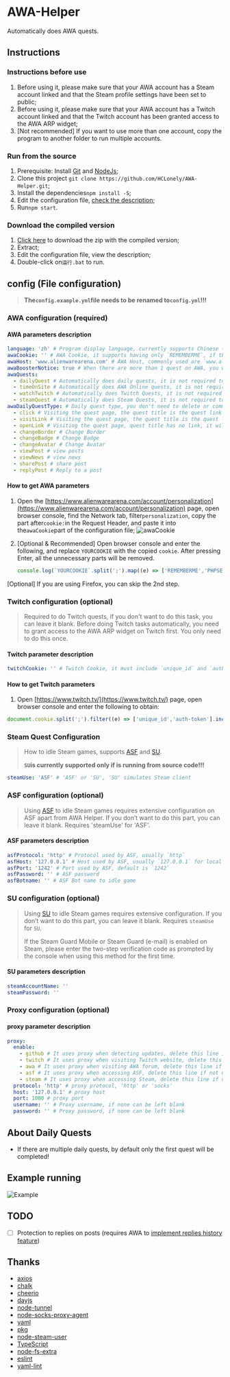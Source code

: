 # AWA-Helper

Automatically does AWA quests.

## Instructions

### Instructions before use

1. Before using it, please make sure that your AWA account has a Steam account linked and that the Steam profile settings have been set to public;
2. Before using it, please make sure that your AWA account has a Twitch account linked and that the Twitch account has been granted access to the AWA ARP widget;
3. [Not recommended] If you want to use more than one account, copy the program to another folder to run multiple accounts.

### Run from the source

1. Prerequisite: Install [Git](https://git-scm.com/downloads) and [NodeJs](https://nodejs.org/zh-cn/download/);
2. Clone this project `git clone https://github.com/HCLonely/AWA-Helper.git`;
3. Install the dependencies`npm install -S`;
4. Edit the configuration file, [check the description](https://github.com/HCLonely/AWA-Helper#config-file-configuration);
5. Run`npm start`.

### Download the compiled version

1. [Click here](https://github.com/HCLonely/AWA-Helper/releases/latest) to download the zip with the compiled version;
2. Extract;
3. Edit the configuration file, view the description;
4. Double-click on`运行.bat` to run.

## config (File configuration)

> **The`config.example.yml`file needs to be renamed to`config.yml`!!!**

### AWA configuration (required)

#### AWA parameters description

```yml
language: 'zh' # Program display language, currently supports Chinese (zh) and English (en)
awaCookie: '' # AWA Cookie, it supports having only `REMEMBERME`, if there is no `REMEMBERME`, then you must have `PHPSESSID` and `sc`, but it will cause an error to get the number of consecutive login days, however it does not affect other functionalities
awaHost: 'www.alienwarearena.com' # AWA Host, commonly used are `www.alienwarearena.com` and `na.alienwarearena.com`, the default doesn't have any problem, there's no need to change it
awaBoosterNotice: true # When there are more than 1 quest on AWA, you will be asked whether or not to activate booster. You need to activate booster manually!!!
awaQuests:
  - dailyQuest # Automatically does daily quests, it is not required to do this quest, delete or comment out this line
  - timeOnSite # Automatically does AWA Online quests, it is not required to do this quest, delete or comment out this line
  - watchTwitch # Automatically does Twitch Quests, it is not required to do this quest, delete or comment out this line
  - steamQuest # Automatically does Steam Quests, it is not required to do this quest, delete or comment out this line
awaDailyQuestType: # Daily quest type, you don't need to delete or comment it out, if you don't need to do daily quests, then delete or comment out the 'dailyQuest' line above
  - click # Visiting the quest page, the quest title is the quest link that you need to click to complete the quest
  - visitLink # Visiting the quest page, the quest title is the quest link that can only be completed by browsing a page
  - openLink # Visiting the quest page, quest title has no link, it will try visiting leaderboards, rewards, marketplace...
  - changeBorder # Change Border
  - changeBadge # Change Badge
  - changeAvatar # Change Avatar
  - viewPost # view posts
  - viewNews # view news
  - sharePost # share post
  - replyPost # Reply to a post
```

#### How to get AWA parameters

1. Open the [https://www.alienwarearena.com/account/personalization](https://www.alienwarearena.com/account/personalization) page, open browser console, find the Network tab, filter`personalization`, copy the part after`cookie:`in the Request Header, and paste it into the`awaCookie`part of the configuration file;
    ![awaCookie](https://github.com/HCLonely/AWA-Helper/raw/main/static/SaMhNF92RY.png)
2. [Optional & Recommended] Open browser console and enter the following, and replace `YOURCOOKIE` with the copied `cookie`. After pressing Enter, all the unnecessary parts will be removed.

    ```javascript
    console.log(`YOURCOOKIE`.split(';').map((e) => ['REMEMBERME','PHPSESSID','sc'].includes(e.trim().split('=')[0]) ? e.trim() : null).filter((e) => e).join(';'));
    ```

[Optional] If you are using Firefox, you can skip the 2nd step.

### Twitch configuration (optional)

> Required to do Twitch quests, if you don't want to do this task, you can leave it blank. Before doing Twitch tasks automatically, you need to grant access to the AWA ARP widget on Twitch first. You only need to do this once.

#### Twitch parameter description

```yml
twitchCookie: '' # Twitch Cookie, it must include `unique_id` and `auth-token`
```

#### How to get Twitch parameters

1. Open [https://www.twitch.tv/](https://www.twitch.tv/) page, open browser console and enter the following to obtain:

```javascript
document.cookie.split(';').filter((e) => ['unique_id','auth-token'].includes(e.split('=')[0].trim())).join(';');
```

### Steam Quest Configuration

> How to idle Steam games, supports [ASF](https://github.com/JustArchiNET/ArchiSteamFarm) and [SU](https://github.com/DoctorMcKay/node-steam-user).
>
> **`SU`is currently supported only if is running from source code!!!**

```yml
steamUse: 'ASF' # 'ASF' or 'SU', 'SU' simulates Steam client
```

### ASF configuration (optional)

> Using [ASF](https://github.com/JustArchiNET/ArchiSteamFarm) to idle Steam games requires extensive configuration on ASF apart from AWA Helper. If you don’t want to do this part, you can leave it blank. Requires 'steamUse' for 'ASF'.

#### ASF parameters description

```yml
asfProtocol: 'http' # Protocol used by ASF, usually `http`
asfHost: '127.0.0.1' # Host used by ASF, usually `127.0.0.1` for local operation
asfPort: '1242' # Port used by ASF, default is `1242`
asfPassword: '' # ASF password
asfBotname: '' # ASF Bot name to idle game
```

### SU configuration (optional)

> Using [SU](https://github.com/DoctorMcKay/node-steam-user) to idle Steam games requires extensive configuration. If you don’t want to do this part, you can leave it blank. Requires `steamUse` for `SU`.
>
> If the Steam Guard Mobile or Steam Guard (e-mail) is enabled on Steam, please enter the two-step verification code as prompted by the console when using this method for the first time.

#### SU parameters description

```yml
steamAccountName: ''
steamPassword: ''
```

### Proxy configuration (optional)

#### proxy parameter description

```yml
proxy:
  enable:
    - github # It uses proxy when detecting updates, delete this line if not used
    - twitch # It uses proxy when visiting Twitch website, delete this line if not used
    - awa # It uses proxy when visiting AWA forum, delete this line if not used
    - asf # It uses proxy when accessing ASF, delete this line if not used
    - steam # It uses proxy when accessing Steam, delete this line if not used
  protocol: 'http' # proxy protocol, 'http' or 'socks'
  host: '127.0.0.1' # proxy host
  port: 1080 # proxy port
  username: '' # Proxy username, if none can be left blank
  password: '' # Proxy password, if none can be left blank
```

## About Daily Quests

- If there are multiple daily quests, by default only the first quest will be completed!

## Example running

![Example](https://github.com/HCLonely/AWA-Helper/raw/main/static/NORmcaCfEA.png)

## TODO

- [ ] Protection to replies on posts (requires AWA to [implement replies history feature](https://www.alienwarearena.com/ucf/show/2163377))

## Thanks

- [axios](https://github.com/axios/axios)
- [chalk](https://github.com/chalk/chalk)
- [cheerio](https://github.com/cheeriojs/cheerio)
- [dayjs](https://github.com/iamkun/dayjs)
- [node-tunnel](https://github.com/koichik/node-tunnel)
- [node-socks-proxy-agent](https://github.com/TooTallNate/node-socks-proxy-agent)
- [yaml](https://github.com/eemeli/yaml)
- [pkg](https://github.com/vercel/pkg)
- [node-steam-user](https://github.com/DoctorMcKay/node-steam-user)
- [TypeScript](https://github.com/Microsoft/TypeScript)
- [node-fs-extra](https://github.com/jprichardson/node-fs-extra)
- [eslint](https://github.com/eslint/eslint)
- [yaml-lint](https://github.com/rasshofer/yaml-lint)
